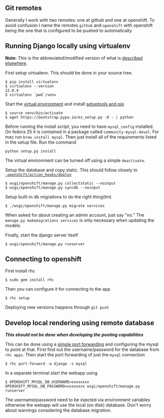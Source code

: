 Git remotes
-----------
Generally I work with two remotes: one at github and one at openshift. To avoid confusion I
name the remotes `github` and `openshift` with openshift being the one that is configured
to be pushed to automatically.

Running Django locally using virtualenv
---------------------------------------
**Note:** This is the abbreviated/modified version of what is
[described elsewhere](http://www.jeffknupp.com/blog/2012/02/09/starting-a-django-project-the-right-way/).

First setup virtualenv. This should be done in your source tree.
```
$ pip install virtualenv
$ virtualenv --version
12.0.4
$ virtualenv `pwd`/venv
```

Start the [virtual environment](https://virtualenv.pypa.io/en/latest/index.html) and install
[setuptools and pip](https://pip.pypa.io/en/latest/installing.html)
```
$ source venv/bin/activate
$ wget https://bootstrap.pypa.io/ez_setup.py -O - | python
```
Before running the install script, you need to have `mysql_config`
installed. On fedora 25 it is contained in a package called
`community-mysql-devel`. For mac run `brew install mysql`. Then just
install all of the requirements listed in the setup file. Run the
command
```
python setup.py install
```
The virtual environment can be turned off using a simple `deactivate`.

Setup the database and copy static. This should follow closely to [`.openshift/action_hooks/deploy`](https://github.com/mantidproject/webapp/blob/master/.openshift/action_hooks/deploy)
```
$ wsgi/openshift/manage.py collectstatic --noinput
$ wsgi/openshift/manage.py syncdb --noinput
```

Setup built-in db migrations to do the right thing(tm)
```
$ ./wsgi/openshift/manage.py migrate services
```
When asked for about creating an admin account, just say "no." The
`manage.py makemigrations services` is only necessary when updating
the models.

Finally, start the django server itself
```
$ wsgi/openshift/manage.py runserver
```

Connecting to openshift
-----------------------
First install rhc
```
$ sudo gem install rhc
```
Then you can configure it for connecting to the app
```
$ rhc setup
```

Deploying new versions happens through `git push`

Develop local rendering using remote database
---------------------------------------------
***This should not be done when developing the posting capabilities***

This can be done using a
[simple port forwarding](https://blog.openshift.com/getting-started-with-port-forwarding-on-openshift/)
and configuring the mysql to point at that. First find out the
username/password for the database from `rhc apps`. Then start the
port forwarding of just the `mysql` connection
```
$ rhc port-forward -a django -s mysql
```
In a separate terminal start the webapp using
```
$ OPENSHIFT_MYSQL_DB_USERNAME=xxxxxxxx OPENSHIFT_MYSQL_DB_PASSWORD=xxxxxxxx wsgi/openshift/manage.py runserver
```
The username/password need to be injected via environment variables
otherwise the webapp will use the local (on disk) database. Don't
worry about warnings considering the database migration.
